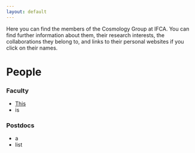```yaml
---
layout: default
---
```


Here you can find the members of the Cosmology Group at IFCA. You can find further information about them, their research interests, the collaborations they belong to, and links to their personal websites if you click on their names.

# People

### Faculty

- [This]({{site.url}}/main_pages/people/bernaljl/)
- is

### Postdocs
- a 
- list



